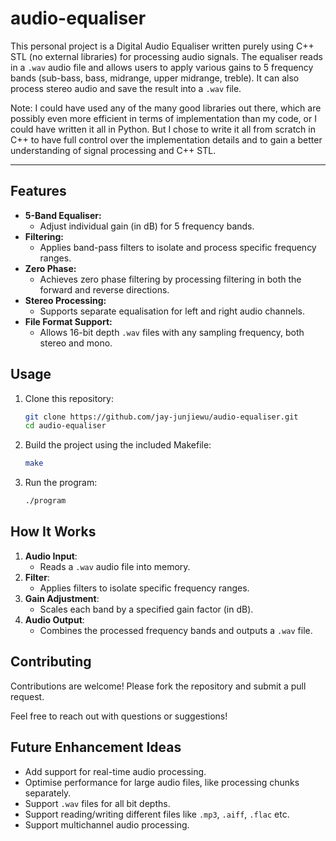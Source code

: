 # audio-equaliser


This personal project is a Digital Audio Equaliser written purely using C++ STL (no external libraries) for processing audio signals. The equaliser reads in a `.wav` audio file and allows users to apply various gains to 5 frequency bands (sub-bass, bass, midrange, upper midrange, treble). It can also process stereo audio and save the result into a `.wav` file.

Note: I could have used any of the many good libraries out there, which are possibly even more efficient in terms of implementation than my code, or I could have written it all in Python. But I chose to write it all from scratch in C++ to have full control over the implementation details and to gain a better understanding of signal processing and C++ STL.

---

## Features

- **5-Band Equaliser:**
  - Adjust individual gain (in dB) for 5 frequency bands.
- **Filtering:**
  - Applies band-pass filters to isolate and process specific frequency ranges.
- **Zero Phase:**
  - Achieves zero phase filtering by processing filtering in both the forward and reverse directions.
- **Stereo Processing:**
  - Supports separate equalisation for left and right audio channels.
- **File Format Support:**
    - Allows 16-bit depth `.wav` files with any sampling frequency, both stereo and mono.


## Usage
1. Clone this repository:
   ```bash
   git clone https://github.com/jay-junjiewu/audio-equaliser.git
   cd audio-equaliser
   ```
2. Build the project using the included Makefile:
   ```bash
   make
   ```
3. Run the program:
   ```bash
   ./program
   ```


## How It Works

1. **Audio Input**:
   - Reads a `.wav` audio file into memory.
2. **Filter**:
   - Applies filters to isolate specific frequency ranges.
3. **Gain Adjustment**:
   - Scales each band by a specified gain factor (in dB).
4. **Audio Output**:
   - Combines the processed frequency bands and outputs a `.wav` file.


## Contributing
Contributions are welcome! Please fork the repository and submit a pull request.

Feel free to reach out with questions or suggestions!


## Future Enhancement Ideas
- Add support for real-time audio processing.
- Optimise performance for large audio files, like processing chunks separately.
- Support `.wav` files for all bit depths.
- Support reading/writing different files like `.mp3`, `.aiff`, `.flac` etc.
- Support multichannel audio processing.

